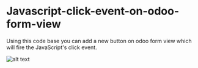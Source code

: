 # Javascript-click-event-on-odoo-form-view
Using this code base you can add a new button on odoo form view which will fire the JavaScript's click event.

![alt text](https://github.com/ZahdiM/Javascript-click-event-on-odoo-form-view/tree/main/odoo_javascript/static/src/js/odoo_javascript_button_click_event.PNG?raw=true)
